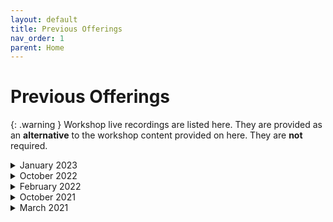 ```yaml
---
layout: default
title: Previous Offerings
nav_order: 1
parent: Home
---
```


<!-- If you still want to provide access to old workshop recordings, this is the place! Full-length live workshop videos go here. -->
<!-- If you decide you don't need it, delete this page AND go to 'index.md', set has_children to false. -->


# Previous Offerings

{: .warning }
Workshop live recordings are listed here. They are provided as an **alternative** to the workshop content provided on here. They are **not** required.

<!-- ----------------------------------------------------------------- -->

<details markdown="1">
<summary>January 2023</summary> <!-- Change "Month Year" with the date of the recording ---> 
<iframe height="416" width="100%" allowfullscreen frameborder=0 src="https://echo360.ca/media/7d716595-09dd-48d7-94d1-7b4cf29fcbab/public"></iframe>
[View original here.](https://echo360.ca/media/7d716595-09dd-48d7-94d1-7b4cf29fcbab/public)

<embed src="assets/docs/2023-01-RDM-best-practices.pdf" style="border:none;" width="100%" height="466px">
[Download as PDF.](assets/docs/2023-01-RDM-best-practices.pdf)
</details>

<!-- ----------------------------------------------------------------- -->

<details markdown="1">
<summary>October 2022</summary>
<iframe height="416" width="100%" allowfullscreen frameborder=0 src="https://echo360.ca/media/cdde7620-6f3b-40ff-b0d6-ad12c6ea4eea/public"></iframe>
[View original here.](https://echo360.ca/media/cdde7620-6f3b-40ff-b0d6-ad12c6ea4eea/public)

<embed src="assets/docs/2022-10-RDM-best-practices.pdf" style="border:none;" width="100%" height="466px">
[Download as PDF.](assets/docs/2022-10-RDM-best-practices.pdf)
</details>

<!-- ----------------------------------------------------------------- -->

<details markdown="1">
<summary>February 2022</summary>
<iframe height="416" width="100%" allowfullscreen frameborder=0 src="https://echo360.ca/media/5185ce52-f2c0-44cd-8594-da1456224d4e/public"></iframe>
[View original here.](https://echo360.ca/media/5185ce52-f2c0-44cd-8594-da1456224d4e/public)

<embed src="assets/docs/2022-02-RDM-best-practices.pdf" style="border:none;" width="100%" height="466px">
[Download as PDF.](assets/docs/2022-02-RDM-best-practices.pdf)
</details>

<!-- ----------------------------------------------------------------- -->

<details markdown="1">
<summary>October 2021</summary>
<iframe height="416" width="100%" allowfullscreen frameborder=0 src="https://echo360.ca/media/d0ef0502-9d7e-497b-9226-e988c3db67b7/public"></iframe>
[View original here.](https://echo360.ca/media/d0ef0502-9d7e-497b-9226-e988c3db67b7/public)

<embed src="assets/docs/2021-10-RDM-best-practices.pdf" style="border:none;" width="100%" height="466px">
[Download as PDF.](assets/docs/2021-10-RDM-best-practices.pdf)
</details>

<!-- ----------------------------------------------------------------- -->

<details markdown="1">
<summary>March 2021</summary>
<iframe height="416" width="100%" allowfullscreen frameborder=0 src="https://echo360.ca/media/cbeb4b28-21a4-4149-a814-ddeef38efab4/public"></iframe>
[View original here.](https://echo360.ca/media/cbeb4b28-21a4-4149-a814-ddeef38efab4/public)

<embed src="assets/docs/2021-03-DMDS-best-practices.pdf" style="border:none;" width="100%" height="466px">
[Download as PDF.](assets/docs/2023-03-DMDS-best-practices.pdf)
</details>